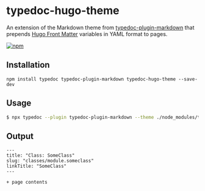# typedoc-hugo-theme

An extension of the Markdown theme from [typedoc-plugin-markdown](https://github.com/tgreyuk/typedoc-plugin-markdown/tree/master/packages/typedoc-plugin-markdown) that prepends [Hugo Front Matter](https://gohugo.io/content-management/front-matter/) variables in YAML format to pages.

[![npm](https://img.shields.io/npm/v/typedoc-hugo-theme.svg)](https://www.npmjs.com/package/typedoc-hugo-theme)


## Installation

```shell
npm install typedoc typedoc-plugin-markdown typedoc-hugo-theme --save-dev
```

## Usage

```bash
$ npx typedoc --plugin typedoc-plugin-markdown --theme ./node_modules/typedoc-hugo-theme/dist ...options
```

## Output

```
---
title: "Class: SomeClass"
slug: "classes/module.someclass"
linkTitle: "SomeClass"
---

+ page contents
```


